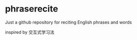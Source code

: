 phraserecite
============

Just a github repository for reciting English phrases and words

inspired by 交互式学习法